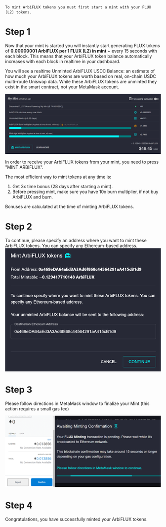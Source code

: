```
To mint ArbiFLUX tokens you must first start a mint with your FLUX (L2) tokens.
```

# Step 1

Now that your mint is started you will instantly start generating FLUX tokens of **0.00000001 ArbiFLUX per 1 FLUX (L2) in mint** ~ every 15 seconds with each block. This means that your ArbiFLUX token balance automatically increases with each block in realtime in your dashboard.

You will see a realtime Unminted ArbiFLUX USDC Balance: an estimate of how much your ArbiFLUX tokens are worth based on real, on-chain USDC multi-route Uniswap data. While these ArbiFLUX tokens are unminted they exist in the smart contract, not your MetaMask account.

![Minting](../../helpArticles/assets/images/pngs/mintingFlux/mintingFlux1L2.png)

In order to receive your ArbiFLUX tokens from your mint, you need to press "MINT ARBIFLUX".

The most efficient way to mint tokens at any time is:
1. Get 3x time bonus (28 days after starting a mint). 
2. Before pressing mint, make sure you have 10x burn multiplier, if not buy ArbiFLUX and burn.

Bonuses are calculated at the time of minting ArbiFLUX tokens.

# Step 2
To continue, please specify an address where you want to mint these ArbiFLUX tokens. You can specify any Ethereum-based address.
![Minting](../../helpArticles/assets/images/pngs/mintingFlux/mintingFlux2L2.png#_maxWidth=512)

# Step 3
Please follow directions in MetaMask window to finalize your Mint (this action requires a small gas fee)

![Minting](../../helpArticles/assets/images/pngs/mintingFlux/mintingFlux3.png)

# Step 4
Congratulations, you have successfully minted your ArbiFLUX tokens.